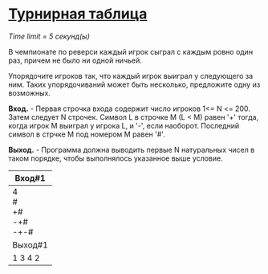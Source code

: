 # [Турнирная таблица](http://acm.mipt.ru/judge/problems.pl?problem=003)

_Time limit = 5 секунд(ы)_

В чемпионате по реверси каждый игрок сыграл с каждым ровно один раз, причем не было ни одной ничьей.

Упорядочите игроков так, что каждый игрок выиграл у следующего за ним. Таких упорядочиваний может быть несколько, предложите одну из возможных.

**Вход.** - Первая строчка входа содержит число игроков 1<= N <= 200. Затем следует N строчек. Символ L в строчке M (L < M) равен '+' тогда, когда игрок M выиграл у игрока L, и '-', если наоборот. Последний символ в стрчке M под номером M равен '#'.

**Выход.** - Программа должна выводить первые N натуральных чисел в таком порядке, чтобы выполнялось указанное выше условие.


| Вход#1         | 
|----------------|
| 4<br/> # <br/> +#  <br/> -+# <br/> -+-# |
| Выход#1        |
| 1 3 4 2        |

